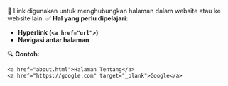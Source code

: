 🔹 Link digunakan untuk menghubungkan halaman dalam website atau ke website lain.
✅ **Hal yang perlu dipelajari:**

* **Hyperlink (`<a href="url">`)**
* **Navigasi antar halaman**

🔍 **Contoh:**

```
<a href="about.html">Halaman Tentang</a>
<a href="https://google.com" target="_blank">Google</a>

```
